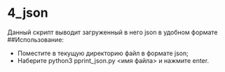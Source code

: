 # 4_json
Данный скрипт выводит загруженный в него json в удобном формате
##Использование:
* Поместите в текущую директорию файл в формате json;
* Наберите python3 pprint_json.py <имя файла> и нажмите enter.
